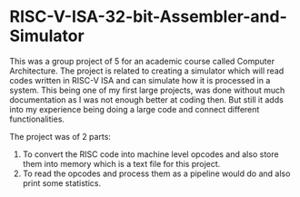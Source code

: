 # RISC-V-ISA-32-bit-Assembler-and-Simulator

This was a group project of 5 for an academic course called Computer Architecture. The project is related to creating a simulator which will read codes written in RISC-V ISA and can simulate how it is processed in a system. This being one of my first large projects, was done without much documentation as I was not enough better at coding then. But still it adds into my experience being doing a large code and connect different functionalities.

The project was of 2 parts:

1. To convert the RISC code into machine level opcodes and also store them into memory which is a text file for this project.
2. To read the opcodes and process them as a pipeline would do and also print some statistics.
